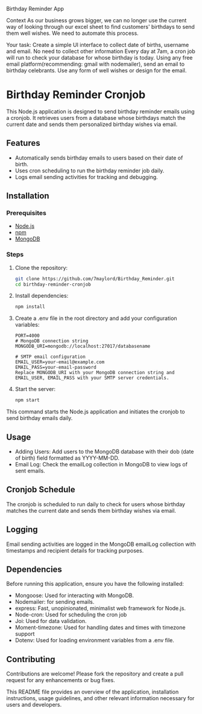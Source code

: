 Birthday Reminder App

Context
As our business grows bigger, we can no longer use the current way of looking through our excel sheet to find customers' birthdays to send them well wishes. We need to automate this process. 

Your task:
Create a simple UI interface to collect date of births, username and email. No need to collect other information
Every day at 7am, a cron job will run to check your database for whose birthday is today.
Using any free email platform(recommending: gmail with nodemailer), send an email to birthday celebrants. Use any form of well wishes or design for the email.


# Birthday Reminder Cronjob
This Node.js application is designed to send birthday reminder emails using a cronjob. It retrieves users from a database whose birthdays match the current date and sends them personalized birthday wishes via email.

## Features
- Automatically sends birthday emails to users based on their date of birth.
- Uses cron scheduling to run the birthday reminder job daily.
- Logs email sending activities for tracking and debugging.

## Installation

### Prerequisites

- [Node.js](https://nodejs.org/)
- [npm](https://www.npmjs.com/)
- [MongoDB](https://www.mongodb.com/)

### Steps

1. Clone the repository:

   ```bash
   git clone https://github.com/7maylord/Birthday_Reminder.git
   cd birthday-reminder-cronjob

2. Install dependencies:
    ```bash
    npm install

3. Create a .env file in the root directory and add your configuration variables:
    ```plaintext
    PORT=4000
    # MongoDB connection string
    MONGODB_URI=mongodb://localhost:27017/databasename

    # SMTP email configuration
    EMAIL_USER=your-email@example.com
    EMAIL_PASS=your-email-password
    Replace MONGODB_URI with your MongoDB connection string and EMAIL_USER, EMAIL_PASS with your SMTP server credentials.
    ```

4. Start the server:

    ```bash
    npm start
    ```
This command starts the Node.js application and initiates the cronjob to send birthday emails daily.


## Usage
- Adding Users: Add users to the MongoDB database with their dob (date of birth) field formatted as YYYY-MM-DD.
- Email Log: Check the emailLog collection in MongoDB to view logs of sent emails.

## Cronjob Schedule
The cronjob is scheduled to run daily to check for users whose birthday matches the current date and sends them birthday wishes via email.

## Logging
Email sending activities are logged in the MongoDB emailLog collection with timestamps and recipient details for tracking purposes.

## Dependencies
Before running this application, ensure you have the following installed:

- Mongoose: Used for interacting with MongoDB.
- Nodemailer: for sending emails.
- express: Fast, unopinionated, minimalist web framework for Node.js.
- Node-cron: Used for scheduling the cron job
- Joi: Used for data validation.
- Moment-timezone: Used for handling dates and times with timezone support
- Dotenv: Used for loading environment variables from a .env file.

## Contributing
Contributions are welcome! Please fork the repository and create a pull request for any enhancements or bug fixes.

This README file provides an overview of the application, installation instructions, usage guidelines, and other relevant information necessary for users and developers.